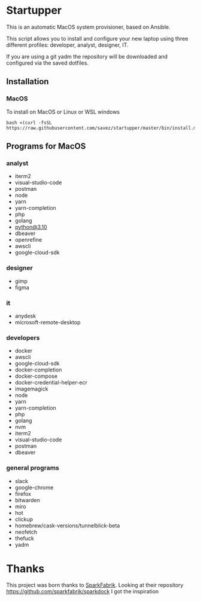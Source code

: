 # Startupper

This is an automatic MacOS system provisioner, based on Ansible.

This script allows you to install and configure your new laptop using three different profiles: developer, analyst, designer, IT.

If you are using a git yadm the repository will be downloaded and configured via the saved dotfiles.

## Installation

### MacOS

To install on MacOS or Linux or WSL windows

```
bash <(curl -fsSL https://raw.githubusercontent.com/savez/startupper/master/bin/install.macos)
```

## Programs for MacOS

### analyst

- iterm2
- visual-studio-code
- postman
- node
- yarn
- yarn-completion
- php
- golang
- python@3.10
- dbeaver
- openrefine
- awscli
- google-cloud-sdk

### designer

- gimp
- figma

### it

- anydesk
- microsoft-remote-desktop

### developers
 
- docker
- awscli
- google-cloud-sdk
- docker-completion
- docker-compose
- docker-credential-helper-ecr
- imagemagick
- node
- yarn
- yarn-completion
- php
- golang
- nvm
- iterm2
- visual-studio-code
- postman
- dbeaver

### general programs

- slack
- google-chrome
- firefox
- bitwarden
- miro
- hot
- clickup
- homebrew/cask-versions/tunnelblick-beta
- neofetch
- thefuck
- yadm

# Thanks

This project was born thanks to [SparkFabrik](<https://github.com/sparkfabrik>).
Looking at their repository <https://github.com/sparkfabrik/sparkdock> I got the inspiration
